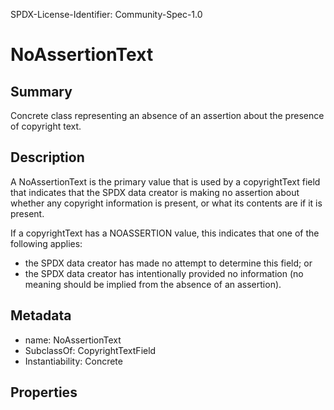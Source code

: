 SPDX-License-Identifier: Community-Spec-1.0

# NoAssertionText

## Summary

Concrete class representing an absence of an assertion about the presence of
copyright text.

## Description

A NoAssertionText is the primary value that is used by a copyrightText field
that indicates that the SPDX data creator is making no assertion about whether
any copyright information is present, or what its contents are if it is
present.

If a copyrightText has a NOASSERTION value, this indicates that one of the
following applies:
* the SPDX data creator has made no attempt to determine this field; or
* the SPDX data creator has intentionally provided no information (no meaning
  should be implied from the absence of an assertion).

## Metadata

- name: NoAssertionText
- SubclassOf: CopyrightTextField
- Instantiability: Concrete

## Properties

